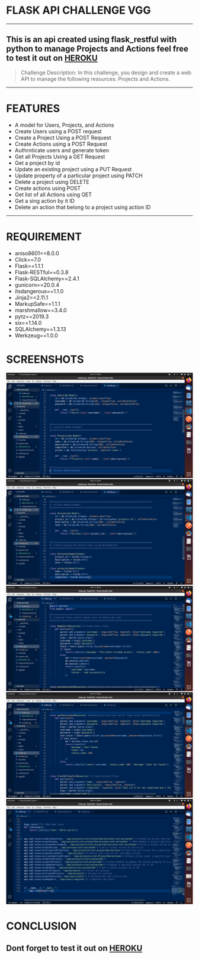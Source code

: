 # FLASK API CHALLENGE VGG

---

## This is an api created using flask_restful with python to manage Projects and Actions feel free to test it out on [HEROKU](https://apichalleng.herokuapp.com/)
> Challenge Description:
> In this challenge, you design and create a web API to manage the following
> resources: Projects and Actions.

---

# FEATURES
* A model for Users, Projects, and Actions
* Create Users using a POST request
* Create a Project Using a POST Request
* Create Actions using a POST Request
* Authrnticate users and generate token
* Get all Projects Using a GET Request
* Get a project by id
* Update an existing project using a PUT Request
* Update property of a particular project using PATCH
* Delete a project using DELETE
* Create actions using POST
* Get list of all Actions using GET
* Get a sing action by it ID
* Delete an action that belong to a project using action ID

---

# REQUIREMENT
* aniso8601==8.0.0
* Click==7.0
* Flask==1.1.1
* Flask-RESTful==0.3.8
* Flask-SQLAlchemy==2.4.1
* gunicorn==20.0.4
* itsdangerous==1.1.0
* Jinja2==2.11.1
* MarkupSafe==1.1.1
* marshmallow==3.4.0
* pytz==2019.3
* six==1.14.0
* SQLAlchemy==1.3.13
* Werkzeug==1.0.0


# SCREENSHOTS
![](001.png)
![](002.png)
![](003.png)
![](004.png)
![](005.png)


# CONCLUSION
## Dont forget to test it out on [HEROKU](https://apichalleng.herokuapp.com/)
